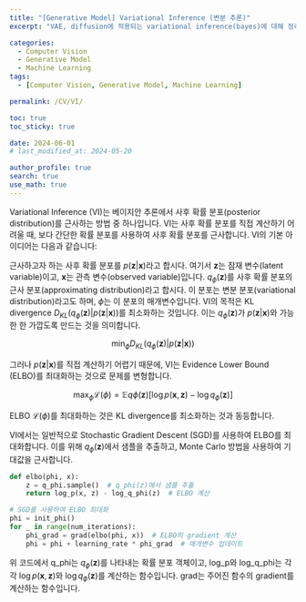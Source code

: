 ```yaml
---
title: "[Generative Model] Variational Inference (변분 추론)"
excerpt: "VAE, diffusion에 적용되는 variational inference(bayes)에 대해 정리한다." # 주요 내용

categories:
  - Computer Vision
  - Generative Model
  - Machine Learning
tags:
  - [Computer Vision, Generative Model, Machine Learning]

permalink: /CV/VI/

toc: true
toc_sticky: true

date: 2024-06-01
# last_modified_at: 2024-05-20

author_profile: true
search: true
use_math: true
---
```


Variational Inference (VI)는 베이지안 추론에서 사후 확률 분포(posterior distribution)를 근사하는 방법 중 하나입니다. VI는 사후 확률 분포를 직접 계산하기 어려울 때, 보다 간단한 확률 분포를 사용하여 사후 확률 분포를 근사합니다.
VI의 기본 아이디어는 다음과 같습니다:

근사하고자 하는 사후 확률 분포를 $p(\mathbf{z}|\mathbf{x})$라고 합시다. 여기서 $\mathbf{z}$는 잠재 변수(latent variable)이고, $\mathbf{x}$는 관측 변수(observed variable)입니다.
$q_{\phi}(\mathbf{z})$를 사후 확률 분포의 근사 분포(approximating distribution)라고 합시다. 이 분포는 변분 분포(variational distribution)라고도 하며, $\phi$는 이 분포의 매개변수입니다.
VI의 목적은 KL divergence $D_{KL}(q_{\phi}(\mathbf{z})|p(\mathbf{z}|\mathbf{x}))$를 최소화하는 것입니다. 이는 $q_{\phi}(\mathbf{z})$가 $p(\mathbf{z}|\mathbf{x})$와 가능한 한 가깝도록 만드는 것을 의미합니다.

<!-- <div align="center"> -->
$$ \min_{\phi} D_{KL}(q_{\phi}(\mathbf{z})|p(\mathbf{z}|\mathbf{x})) 
$$
<!-- </div> -->

그러나 $p(\mathbf{z}|\mathbf{x})$를 직접 계산하기 어렵기 때문에, VI는 Evidence Lower Bound (ELBO)를 최대화하는 것으로 문제를 변형합니다.

<!-- <div align="center"> -->
$$ \max_{\phi} \mathcal{L}(\phi) = \mathbb{E}{q{\phi}(\mathbf{z})}[\log p(\mathbf{x}, \mathbf{z}) - \log q_{\phi}(\mathbf{z})]
$$
<!-- </div> -->

ELBO $\mathcal{L}(\phi)$를 최대화하는 것은 KL divergence를 최소화하는 것과 동등합니다.

VI에서는 일반적으로 Stochastic Gradient Descent (SGD)를 사용하여 ELBO를 최대화합니다. 이를 위해 $q_{\phi}(\mathbf{z})$에서 샘플을 추출하고, Monte Carlo 방법을 사용하여 기대값을 근사합니다.

```python
def elbo(phi, x):
    z = q_phi.sample()  # q_phi(z)에서 샘플 추출
    return log_p(x, z) - log_q_phi(z)  # ELBO 계산

# SGD를 사용하여 ELBO 최대화
phi = init_phi()
for _ in range(num_iterations):
    phi_grad = grad(elbo(phi, x))  # ELBO의 gradient 계산
    phi = phi + learning_rate * phi_grad  # 매개변수 업데이트
```
위 코드에서 q_phi는 $q_{\phi}(\mathbf{z})$를 나타내는 확률 분포 객체이고, log_p와 log_q_phi는 각각 $\log p(\mathbf{x}, \mathbf{z})$와 $\log q_{\phi}(\mathbf{z})$를 계산하는 함수입니다. grad는 주어진 함수의 gradient를 계산하는 함수입니다.